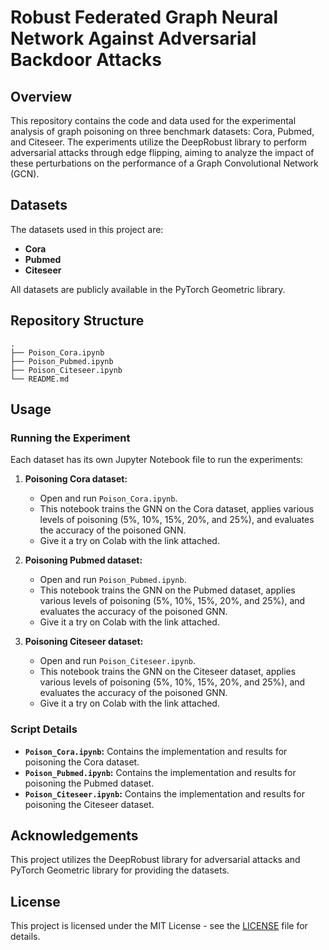 
# Robust Federated Graph Neural Network Against Adversarial Backdoor Attacks

## Overview

This repository contains the code and data used for the experimental analysis of graph poisoning on three benchmark datasets: Cora, Pubmed, and Citeseer. The experiments utilize the DeepRobust library to perform adversarial attacks through edge flipping, aiming to analyze the impact of these perturbations on the performance of a Graph Convolutional Network (GCN).

## Datasets

The datasets used in this project are:

- **Cora**
- **Pubmed**
- **Citeseer**

All datasets are publicly available in the PyTorch Geometric library.

## Repository Structure

```
.
├── Poison_Cora.ipynb
├── Poison_Pubmed.ipynb
├── Poison_Citeseer.ipynb
└── README.md
```


## Usage

### Running the Experiment

Each dataset has its own Jupyter Notebook file to run the experiments:

1. **Poisoning Cora dataset:**
   - Open and run `Poison_Cora.ipynb`.
   - This notebook trains the GNN on the Cora dataset, applies various levels of poisoning (5%, 10%, 15%, 20%, and 25%), and evaluates the accuracy of the poisoned GNN.
   - Give it a try on Colab with the link attached.

2. **Poisoning Pubmed dataset:**
   - Open and run `Poison_Pubmed.ipynb`.
   - This notebook trains the GNN on the Pubmed dataset, applies various levels of poisoning (5%, 10%, 15%, 20%, and 25%), and evaluates the accuracy of the poisoned GNN.
   - Give it a try on Colab with the link attached.

3. **Poisoning Citeseer dataset:**
   - Open and run `Poison_Citeseer.ipynb`.
   - This notebook trains the GNN on the Citeseer dataset, applies various levels of poisoning (5%, 10%, 15%, 20%, and 25%), and evaluates the accuracy of the poisoned GNN.
   - Give it a try on Colab with the link attached.

### Script Details

- **`Poison_Cora.ipynb`:** Contains the implementation and results for poisoning the Cora dataset.
- **`Poison_Pubmed.ipynb`:** Contains the implementation and results for poisoning the Pubmed dataset.
- **`Poison_Citeseer.ipynb`:** Contains the implementation and results for poisoning the Citeseer dataset.


## Acknowledgements

This project utilizes the DeepRobust library for adversarial attacks and PyTorch Geometric library for providing the datasets.

## License

This project is licensed under the MIT License - see the [LICENSE](LICENSE) file for details.

